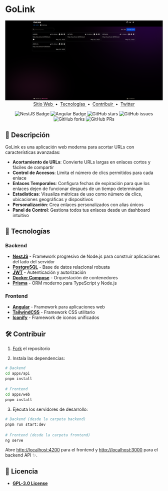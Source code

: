 # GoLink

<div align="center">
<img src="public/images/screenshot.png" alt="GoLink Logo">
</div>

<div align="center">
    <a href="https://golink.dev" target="_blank">
        Sitio Web
    </a>
    <span>&nbsp;•&nbsp;</span>
    <a href="#-tecnologías">
        Tecnologías
    </a>
    <span>&nbsp;•&nbsp;</span>
    <a href="#-contribuir">
        Contribuir
    </a>
    <span>&nbsp;•&nbsp;</span>
    <a href="https://twitter.com/golink">
        Twitter
    </a>
</div>

<div align="center">

![NestJS Badge](https://img.shields.io/badge/NestJS-E0234E?logo=nestjs&logoColor=fff&style=flat)
![Angular Badge](https://img.shields.io/badge/Angular-DD0031?logo=angular&logoColor=fff&style=flat)
![GitHub stars](https://img.shields.io/github/stars/monosen/golink)
![GitHub issues](https://img.shields.io/github/issues/monosen/golink)
![GitHub forks](https://img.shields.io/github/forks/monosen/golink)
![GitHub PRs](https://img.shields.io/github/issues-pr/monosen/golink)

</div>

## 📝 Descripción

GoLink es una aplicación web moderna para acortar URLs con características avanzadas:

- **Acortamiento de URLs**: Convierte URLs largas en enlaces cortos y fáciles de compartir
- **Control de Accesos**: Limita el número de clics permitidos para cada enlace
- **Enlaces Temporales**: Configura fechas de expiración para que los enlaces dejen de funcionar después de un tiempo determinado
- **Estadísticas**: Visualiza métricas de uso como número de clics, ubicaciones geográficas y dispositivos
- **Personalización**: Crea enlaces personalizados con alias únicos
- **Panel de Control**: Gestiona todos tus enlaces desde un dashboard intuitivo

## 🚀 Tecnologías

### Backend

- [**NestJS**](https://nestjs.com/) - Framework progresivo de Node.js para construir aplicaciones del lado del servidor
- [**PostgreSQL**](https://www.postgresql.org/) - Base de datos relacional robusta
- [**JWT**](https://jwt.io/) - Autenticación y autorización
- [**Docker Compose**](https://docs.docker.com/compose/) - Orquestación de contenedores
- [**Prisma**](https://www.prisma.io/) - ORM moderno para TypeScript y Node.js

### Frontend

- [**Angular**](https://angular.io/) - Framework para aplicaciones web
- [**TailwindCSS**](https://tailwindcss.com/) - Framework CSS utilitario
- [**Iconify**](https://iconify.design/) - Framework de iconos unificados

## 🛠️ Contribuir

1. [Fork](https://github.com/monosen/golink/fork) el repositorio

2. Instala las dependencias:

```bash
# Backend
cd apps/api
pnpm install

# Frontend
cd apps/web
pnpm install
```

3. Ejecuta los servidores de desarrollo:

```bash
# Backend (desde la carpeta backend)
pnpm run start:dev

# Frontend (desde la carpeta frontend)
ng serve
```

Abre [http://localhost:4200](http://localhost:4200) para el frontend y [http://localhost:3000](http://localhost:3000) para el backend API ✨.

## 📄 Licencia

- [**GPL-3.0 License**](LICENCE)
